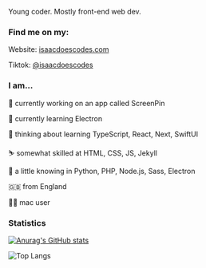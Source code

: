 Young coder. Mostly front-end web dev.

### Find me on my:  

Website: [isaacdoescodes.com](//www.isaacdoescodes.com)
 
Tiktok: [@isaacdoescodes](//tiktok.com/@isaacdoescodes)

### I am...

:hammer: currently working on an app called ScreenPin

:seedling: currently learning Electron

:thinking: thinking about learning TypeScript, React, Next, SwiftUI

:skier: somewhat skilled at HTML, CSS, JS, Jekyll

:monocle_face: a little knowing in Python, PHP, Node.js, Sass, Electron

:uk: from England

:technologist: mac user

### Statistics

[![Anurag's GitHub stats](https://github-readme-stats.vercel.app/api?username=isaacdoescodes)](https://github.com/anuraghazra/github-readme-stats)

![Top Langs](https://github-readme-stats.vercel.app/api/top-langs/?username=isaacdoescodes&langs_count=8)
